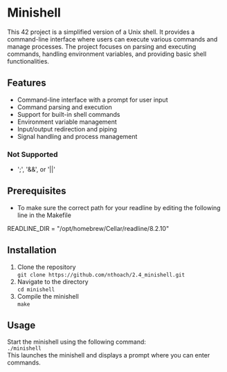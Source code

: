 # Minishell
This 42 project is a simplified version of a Unix shell. It provides a command-line interface where users can execute various commands and manage processes. The project focuses on parsing and executing commands, handling environment variables, and providing basic shell functionalities.

## Features
- Command-line interface with a prompt for user input
- Command parsing and execution
- Support for built-in shell commands
- Environment variable management
- Input/output redirection and piping
- Signal handling and process management
### Not Supported
- ';', '&&', or '||'

## Prerequisites
- To make sure the correct path for your readline by editing the following line in the Makefile

READLINE_DIR = "/opt/homebrew/Cellar/readline/8.2.10"

## Installation
1. Clone the repository  
  `git clone https://github.com/nthoach/2.4_minishell.git`  
2. Navigate to the directory  
  `cd minishell`  
3. Compile the minishell  
   `make`

## Usage
Start the minishell using the following command:  
`./minishell`  
This launches the minishell and displays a prompt where you can enter commands.
